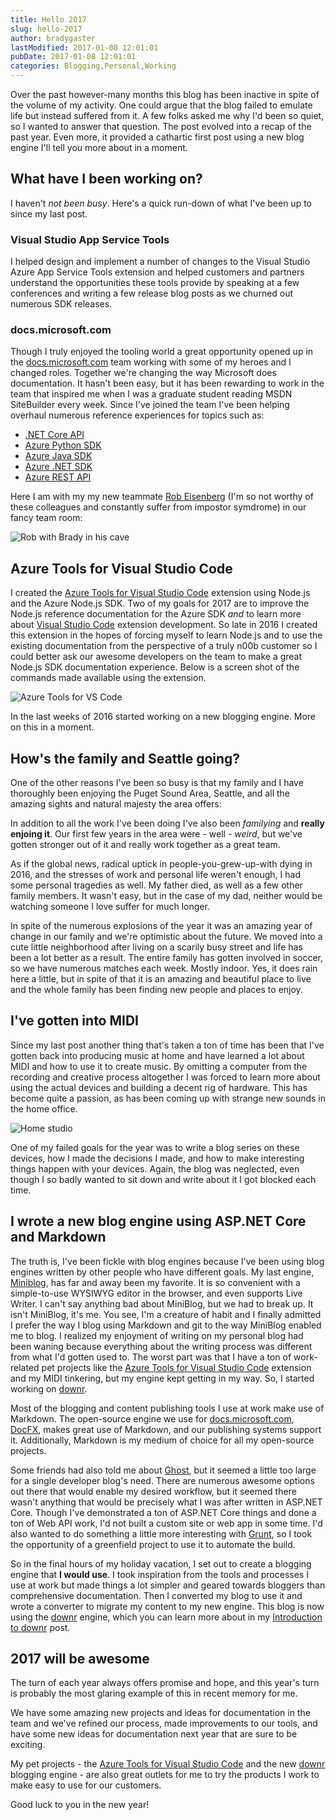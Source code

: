 ```yaml
---
title: Hello 2017
slug: hello-2017
author: bradygaster
lastModified: 2017-01-08 12:01:01
pubDate: 2017-01-08 12:01:01
categories: Blogging,Personal,Working
---
```


Over the past however-many months this blog has been inactive in spite of the volume of my activity. One could argue that the blog failed to emulate life but instead suffered from it. A few folks asked me why I'd been so quiet, so I wanted to answer that question. The post evolved into a recap of the past year. Even more, it provided a cathartic first post using a new blog engine I'll tell you more about in a moment.

## What have I been working on?
I haven't *not been busy*. Here's a quick run-down of what I've been up to since my last post. 

### Visual Studio App Service Tools
I helped design and implement a number of changes to the Visual Studio Azure App Service Tools extension and helped customers and partners understand the opportunities these tools provide by speaking at a few conferences and writing a few release blog posts as we churned out numerous SDK releases. 

### docs.microsoft.com
Though I truly enjoyed the tooling world a great opportunity opened up in the [docs.microsoft.com](http://docs.microsoft.com) team working with some of my heroes and I changed roles. Together we're changing the way Microsoft does documentation. It hasn't been easy, but it has been rewarding to work in the team that inspired me when I was a graduate student reading MSDN SiteBuilder every week. Since I've joined the team I've been helping overhaul numerous reference experiences for topics such as:

* [.NET Core API](http://docs.microsoft.com/dotnet/core/api)
* [Azure Python SDK](http://docs.microsoft.com/cli/azure)
* [Azure Java SDK](http://docs.microsoft.com/java/api)
* [Azure .NET SDK](http://docs.microsoft.com/dotnet/api)
* [Azure REST API](http://docs.microsoft.com/rest/)

Here I am with my my new teammate [Rob Eisenberg](https://twitter.com/eisenbergeffect) (I'm so not worthy of these colleagues and constantly suffer from impostor symdrome) in our fancy team room:

![Rob with Brady in his cave](media/brady-rob-cave.jpg)

## Azure Tools for Visual Studio Code
I created the [Azure Tools for Visual Studio Code](http://aka.ms/vscodeazuretools) extension using Node.js and the Azure Node.js SDK. Two of my goals for 2017 are to improve the Node.js reference documentation for the Azure SDK *and* to learn more about [Visual Studio Code](http://code.visualstudio.com) extension development. So late in 2016 I created this extension in the hopes of forcing myself to learn Node.js and to use the existing documentation from the perspective of a truly n00b customer so I could better ask our awesome developers on the team to make a great Node.js SDK documentation experience. Below is a screen shot of the commands made available using the extension. 

![Azure Tools for VS Code](media/extension-commands.png)

In the last weeks of 2016 started working on a new blogging engine. More on this in a moment. 

## How's the family and Seattle going? 
One of the other reasons I've been so busy is that my family and I have thoroughly been enjoying the Puget Sound Area, Seattle, and all the amazing sights and natural majesty the area offers:

In addition to all the work I've been doing I've also been *familying* and **really enjoing it**. Our first few years in the area were - well - *weird*, but we've gotten stronger out of it and really work together as a great team.

As if the global news, radical uptick in people-you-grew-up-with dying in 2016, and the stresses of work and personal life weren't enough, I had some personal tragedies as well. My father died, as well as a few other family members. It wasn't easy, but in the case of my dad, neither would be watching someone I love suffer for much longer. 

In spite of the numerous explosions of the year it was an amazing year of change in our family and we're optimistic about the future. We moved into a cute little neighborhood after living on a scarily busy street and life has been a lot better as a result. The entire family has gotten involved in soccer, so we have numerous matches each week. Mostly indoor. Yes, it does rain here a little, but in spite of that it is an amazing and beautiful place to live and the whole family has been finding new people and places to enjoy. 

## I've gotten into MIDI
Since my last post another thing that's taken a ton of time has been that I've gotten back into producing music at home and have learned a lot about MIDI and how to use it to create music. By omitting a computer from the recording and creative process altogether I was forced to learn more about using the actual devices and building a decent rig of hardware. This has become quite a passion, as has been coming up with strange new sounds in the home office. 

![Home studio](media/studio.jpg)

One of my failed goals for the year was to write a blog series on these devices, how I made the decisions I made, and how to make interesting things happen with your devices. Again, the blog was neglected, even though I so badly wanted to sit down and write about it I got blocked each time. 

## I wrote a new blog engine using ASP.NET Core and Markdown
The truth is, I've been fickle with blog engines because I've been using blog engines written by other people who have different goals. My last engine, [Miniblog](https://github.com/madskristensen/MiniBlog), has far and away been my favorite. It is so convenient with a simple-to-use WYSIWYG editor in the browser, and even supports Live Writer. I can't say anything bad about MiniBlog, but we had to break up. It isn't MiniBlog, it's me. You see, I'm a creature of habit and I finally admitted I prefer the way I blog using Markdown and git to the way MiniBlog enabled me to blog. I realized my enjoyment of writing on my personal blog had been waning because everything about the writing process was different from what I'd gotten used to. The worst part was that I have a ton of work-related pet projects like the [Azure Tools for Visual Studio Code](http://aka.ms/vscodeazuretools) extension and my MIDI tinkering, but my engine kept getting in my way. So, I started working on [downr](/introducing-downr).

Most of the blogging and content publishing tools I use at work make use of Markdown. The open-source engine we use for [docs.microsoft.com](http://docs.microsoft.com), [DocFX](http://github.com/dotnet/docfx), makes great use of Markdown, and our publishing systems support it. Additionally, Markdown is my medium of choice for all my open-source projects. 

Some friends had also told me about [Ghost](https://ghost.org/), but it seemed a little too large for a single developer blog's need. There are numerous awesome options out there that would enable my desired workflow, but it seemed there wasn't anything that would be precisely what I was after written in ASP.NET Core. Though I've demonstrated a ton of ASP.NET Core things and done a ton of Web API work, I'd not built a custom site or web app in some time. I'd also wanted to do something a little more interesting with [Grunt](http://gruntjs.com), so I took the opportunity of a greenfield project to use it to automate the build. 

So in the final hours of my holiday vacation, I set out to create a blogging engine that **I would use**. I took inspiration from the tools and processes I use at work but made things a lot simpler and geared towards bloggers than comprehensive documentation. Then I converted my blog to use it and wrote a converter to migrate my content to my new engine. This blog is now using the [downr](http://github.com/bradygaster/downr) engine, which you can learn more about in my [Introduction to downr](/introducing-downr) post. 

## 2017 will be awesome
The turn of each year always offers promise and hope, and this year's turn is probably the most glaring example of this in recent memory for me. 

We have some amazing new projects and ideas for documentation in the team and we've refined our process, made improvements to our tools, and have some new ideas for documentation next year that are sure to be exciting. 

My pet projects - the [Azure Tools for Visual Studio Code](http://aka.ms/vscodeazuretools) and the new [downr](/introducing-downr) blogging engine - are also great outlets for me to try the products I work to make easy to use for our customers. 

Good luck to you in the new year!